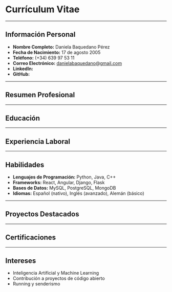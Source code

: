 # **Currículum Vitae**

---

## **Información Personal**
- **Nombre Completo:** Daniela Baquedano Pérez 
- **Fecha de Nacimiento:** 17 de agosto 2005 
- **Teléfono:** (+34) 639 97 53 11  
- **Correo Electrónico:** danielabaquedano@gmail.com   
- **LinkedIn:**  
- **GitHub:** 

---

## **Resumen Profesional**


---

## **Educación**


---

## **Experiencia Laboral**




---

## **Habilidades**
- **Lenguajes de Programación:** Python, Java, C++  
- **Frameworks:** React, Angular, Django, Flask  
- **Bases de Datos:** MySQL, PostgreSQL, MongoDB   
- **Idiomas:** Español (nativo), Inglés (avanzado), Alemán (básico)  

---

## **Proyectos Destacados**
 

---

## **Certificaciones**


---

## **Intereses**
- Inteligencia Artificial y Machine Learning  
- Contribución a proyectos de código abierto  
- Running y senderismo  
